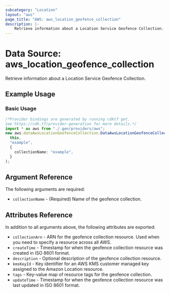 ```yaml
---
subcategory: "Location"
layout: "aws"
page_title: "AWS: aws_location_geofence_collection"
description: |-
    Retrieve information about a Location Service Geofence Collection.
---
```


# Data Source: aws\_location\_geofence\_collection

Retrieve information about a Location Service Geofence Collection.

## Example Usage

### Basic Usage

```typescript
/*Provider bindings are generated by running cdktf get.
See https://cdk.tf/provider-generation for more details.*/
import * as aws from "./.gen/providers/aws";
new aws.dataAwsLocationGeofenceCollection.DataAwsLocationGeofenceCollection(
  this,
  "example",
  {
    collectionName: "example",
  }
);

```

## Argument Reference

The following arguments are required:

* `collectionName` - (Required) Name of the geofence collection.

## Attributes Reference

In addition to all arguments above, the following attributes are exported:

* `collectionArn` - ARN for the geofence collection resource. Used when you need to specify a resource across all AWS.
* `createTime` - Timestamp for when the geofence collection resource was created in ISO 8601 format.
* `description` - Optional description of the geofence collection resource.
* `kmsKeyId` - Key identifier for an AWS KMS customer managed key assigned to the Amazon Location resource.
* `tags` - Key-value map of resource tags for the geofence collection.
* `updateTime` - Timestamp for when the geofence collection resource was last updated in ISO 8601 format.
